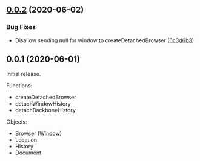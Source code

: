 ## [0.0.2](https://github.com/prantlf/detached-navigation/compare/v0.0.1...v0.0.2) (2020-06-02)

### Bug Fixes

* Disallow sending null for window to createDetachedBrowser ([6c3d6b3](https://github.com/prantlf/detached-navigation/commit/6c3d6b3b528b5ae0a8062212884a5b293e8c1308))

## 0.0.1 (2020-06-01)

Initial release.

Functions:

* createDetachedBrowser
* detachWindowHistory
* detachBackboneHistory

Objects:

* Browser (Window)
* Location
* History
* Document

